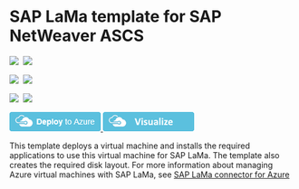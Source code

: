 # SAP LaMa template for SAP NetWeaver ASCS

<IMG SRC="https://azurequickstartsservice.blob.core.windows.net/badges/sap-lama-ascs/PublicLastTestDate.svg" />&nbsp;
<IMG SRC="https://azurequickstartsservice.blob.core.windows.net/badges/sap-lama-ascs/PublicDeployment.svg" />&nbsp;

<IMG SRC="https://azurequickstartsservice.blob.core.windows.net/badges/sap-lama-ascs/FairfaxLastTestDate.svg" />&nbsp;
<IMG SRC="https://azurequickstartsservice.blob.core.windows.net/badges/sap-lama-ascs/FairfaxDeployment.svg" />&nbsp;

<IMG SRC="https://azurequickstartsservice.blob.core.windows.net/badges/sap-lama-ascs/BestPracticeResult.svg" />&nbsp;
<IMG SRC="https://azurequickstartsservice.blob.core.windows.net/badges/sap-lama-ascs/CredScanResult.svg" />&nbsp;

<a href="https://portal.azure.com/#create/Microsoft.Template/uri/https%3A%2F%2Fraw.githubusercontent.com%2FAzure%2Fazure-quickstart-templates%2Fmaster%2Fsap-lama-ascs%2Fazuredeploy.json" target="_blank">
    <img src="https://raw.githubusercontent.com/Azure/azure-quickstart-templates/master/1-CONTRIBUTION-GUIDE/images/deploytoazure.png"/>
</a>
<a href="http://armviz.io/#/?load=https%3A%2F%2Fraw.githubusercontent.com%2FAzure%2Fazure-quickstart-templates%2Fmaster%2Fsap-lama-ascs%2Fazuredeploy.json" target="_blank">
    <img src="https://raw.githubusercontent.com/Azure/azure-quickstart-templates/master/1-CONTRIBUTION-GUIDE/images/visualizebutton.png"/>
</a>

This template deploys a virtual machine and installs the required applications to use this virtual machine for SAP LaMa. The template also creates the required disk layout. For more information about managing Azure virtual machines with SAP LaMa, see [SAP LaMa connector for Azure](https://docs.microsoft.com/azure/virtual-machines/workloads/sap/lama-installation)

